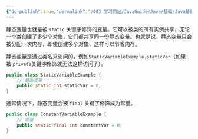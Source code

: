 ```yaml
---
{"dg-publish":true,"permalink":"/003 学习网站/JavaGuide/Java/基础/Java基础常见面试题总结（上）/变量/2. 静态变量有什么作用/","dgPassFrontmatter":true,"created":"2024-04-09T10:08:27.964+08:00","updated":"2024-06-01T10:45:39.823+08:00"}
---
```


静态变量也就是被 `static` 关键字修饰的变量。它可以被类的所有实例共享，无论一个类创建了多少个对象，它们都共享同一份静态变量。也就是说，静态变量只会被分配一次内存，即使创建多个对象，这样可以节省内存。

静态变量是通过类名来访问的，例如`StaticVariableExample.staticVar`（如果被 `private`关键字修饰就无法这样访问了）。

```java
public class StaticVariableExample {
    // 静态变量
    public static int staticVar = 0;
}
```

通常情况下，静态变量会被 `final` 关键字修饰成为常量。

```java
public class ConstantVariableExample {
    // 常量
    public static final int constantVar = 0;
}
```